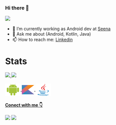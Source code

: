 ### Hi there 👋
![](https://komarev.com/ghpvc/?username=karimelbahi)


- 🔭 I’m currently working  as Android dev at [Seena](https://www.linkedin.com/company/seenapay/mycompany/)
- 💬 Ask me about (Android, Kotlin, Java)
- 📫 How to reach me: [Linkedin](https://www.linkedin.com/in/k-elbahi/#)


# Stats 

 <div>
  <a href="https://github.com/karimelbahi">
  <img height="145em" src="https://github-readme-stats.vercel.app/api?username=karimelbahi&show_icons=true&theme=radical&include_all_commits=true&count_private=true"/>
  <img height="145em" src="https://github-readme-stats.vercel.app/api/top-langs/?username=karimelbahi&layout=compact&langs_count=7&theme=radical"/>
</div>


<div style="display: inline_block"><br>
  <img align="center" alt="Mark-android" height="40" width="50" src="https://github.com/devicons/devicon/blob/master/icons/android/android-plain.svg">
  <img align="center" alt="Mark-kotlin" height="30" width="40" src="https://github.com/devicons/devicon/blob/master/icons/kotlin/kotlin-original.svg">
  <img align="center" alt="Mark-java" height="40" width="50" src="https://github.com/devicons/devicon/blob/master/icons/java/java-original.svg">
</div>



 #### Conect with me 👇
 
 <div>
  <a href="https://www.linkedin.com/in/k-elbahi/" target="_blank"><img src="https://img.shields.io/badge/LinkedIn-0077B5?style=for-the-badge&logo=linkedin&logoColor=white" target="_blank"></a> 
  <a href = "k.a.ebahi@gmail.com"><img src="https://img.shields.io/badge/Gmail-D14836?style=for-the-badge&logo=gmail&logoColor=white" target="_blank"></a>
 </div>

